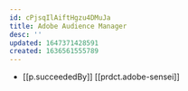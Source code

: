 ```yaml
---
id: cPjsqIlAiftHgzu4DMuJa
title: Adobe Audience Manager
desc: ''
updated: 1647371428591
created: 1636561555789
---
```



- [[p.succeededBy]] [[prdct.adobe-sensei]]


